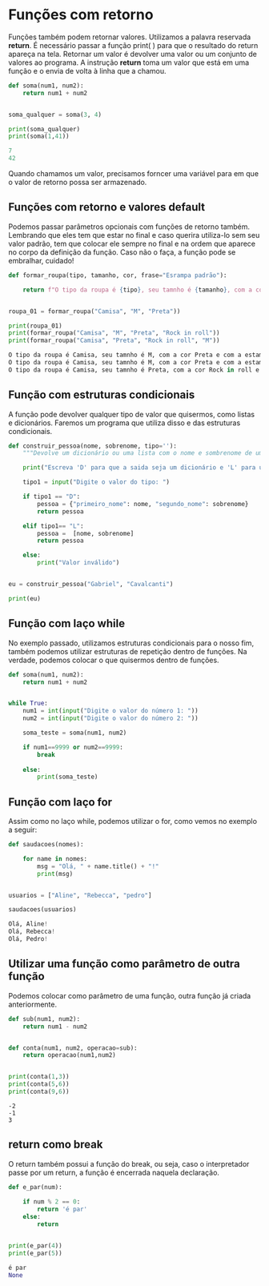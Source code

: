 # Funções com retorno

Funções também podem retornar valores. Utilizamos a palavra reservada **return**. É necessário passar a função print( ) para que o resultado do return apareça na tela. Retornar um valor é devolver uma valor ou um conjunto de valores ao programa. A instrução **return** toma um valor que está em uma função e o envia de volta à linha que a chamou.

```python
def soma(num1, num2):
    return num1 + num2


soma_qualquer = soma(3, 4)

print(soma_qualquer)
print(soma(1,41))

```

```python
7
42
```

Quando chamamos um valor, precisamos forncer uma variável para em que o valor de retorno possa ser armazenado.

## Funções com retorno e valores default

Podemos passar parâmetros opcionais com funções de retorno também. Lembrando que eles tem que estar no final e caso querira utiliza-lo sem seu valor padrão, tem que colocar ele sempre no final e na ordem que aparece no corpo da definição da função. Caso não o faça, a função pode se embralhar, cuidado!

```python
def formar_roupa(tipo, tamanho, cor, frase="Esrampa padrão"):

    return f"O tipo da roupa é {tipo}, seu tamnho é {tamanho}, com a cor {cor} e com a estampa {frase}."


roupa_01 = formar_roupa("Camisa", "M", "Preta"))

print(roupa_01)
print(formar_roupa("Camisa", "M", "Preta", "Rock in roll"))
print(formar_roupa("Camisa", "Preta", "Rock in roll", "M"))

```

```python
O tipo da roupa é Camisa, seu tamnho é M, com a cor Preta e com a estampa Esrampa padrão.
O tipo da roupa é Camisa, seu tamnho é M, com a cor Preta e com a estampa Rock in roll.
O tipo da roupa é Camisa, seu tamnho é Preta, com a cor Rock in roll e com a estampa M.
```

## Função com estruturas condicionais

A função pode devolver qualquer tipo de valor que quisermos, como listas e dicionários. Faremos um programa que utiliza disso 
e das estruturas condicionais.

```python
def construir_pessoa(nome, sobrenome, tipo=''):
    """Devolve um dicionário ou uma lista com o nome e sombrenome de uma pessoa"""

    print("Escreva 'D' para que a saida seja um dicionário e 'L' para uma lista")

    tipo1 = input("Digite o valor do tipo: ")

    if tipo1 == "D":
        pessoa = {"primeiro_nome": nome, "segundo_nome": sobrenome}
        return pessoa

    elif tipo1== "L":
        pessoa =  [nome, sobrenome]
        return pessoa

    else:
        print("Valor inválido")


eu = construir_pessoa("Gabriel", "Cavalcanti")

print(eu)

```

## Função com laço while

No exemplo passado, utilizamos estruturas condicionais para o nosso fim, também podemos utilizar estruturas de repetição dentro de funções. Na verdade, podemos colocar o que quisermos dentro de funções. 

```python
def soma(num1, num2):
    return num1 + num2


while True:
    num1 = int(input("Digite o valor do número 1: "))
    num2 = int(input("Digite o valor do número 2: "))

    soma_teste = soma(num1, num2)

    if num1==9999 or num2==9999:
        break
    
    else:
        print(soma_teste)

```

## Função com laço for

Assim como no laço while, podemos utilizar o for, como vemos no exemplo a seguir:

```python
def saudacoes(nomes):

    for name in nomes:
        msg = "Olá, " + name.title() + "!"
        print(msg)


usuarios = ["Aline", "Rebecca", "pedro"]

saudacoes(usuarios)

```

```Python
Olá, Aline!
Olá, Rebecca!
Olá, Pedro!
```

## Utilizar uma função como parâmetro de outra função

Podemos colocar como parâmetro de uma função, outra função já criada anteriormente. 

```python
def sub(num1, num2):
    return num1 - num2


def conta(num1, num2, operacao=sub):
    return operacao(num1,num2)


print(conta(1,3))
print(conta(5,6))
print(conta(9,6))

```

```Pyhton
-2
-1
3
```

## return como break

O return também possui a função do break, ou seja, caso o interpretador passe por um return, a função é encerrada naquela declaração.

```python
def e_par(num):
   
    if num % 2 == 0:
        return 'é par'
    else:
        return


print(e_par(4))
print(e_par(5))

```

```python
é par
None
```
